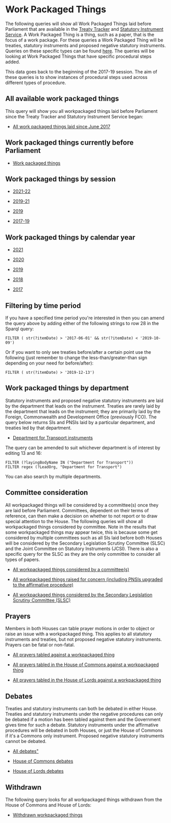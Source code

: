 # Work Packaged Things

The following queries will show all Work Packaged Things laid before Parliament that are available in the [Treaty Tracker](https://treaties.parliament.uk) and [Statutory Instrument Service](https://statutoryinstruments.parliament.uk/). A Work Packaged Thing is a thing, such as a paper, that is the focus of a work package. For these queries a Work Packaged Thing will be treaties, statutory instruments and proposed negative statutory instruments. Queries on these specific types can be found [here](https://ukparliament.github.io/ontologies/procedure/meta/queries/). The queries will be looking at Work Packaged Things that have specific procedural steps added.

This data goes back to the beginning of the 2017-19 session. The aim of these queries is to show instances of procedural steps used across different types of procedure.


## All available work packaged things

This query will show you all workpackaged things laid before Parliament since the Treaty Tracker and Statutory Instrument Service began:

* <a href="https://api.parliament.uk/s/ff8cd138">All work packaged things laid since June 2017</a>

## Work packaged things currently before Parliament

* [Work packaged things](https://api.parliament.uk/s/3594572b)  

## Work packaged things by session

* <a href="https://api.parliament.uk/s/93fc7fe7">2021-22</a>

* <a href="https://api.parliament.uk/s/cc8463e1">2019-21</a>

* <a href="https://api.parliament.uk/s/7b4efd13">2019</a>

* <a href="https://api.parliament.uk/s/4d394074">2017-19</a>

## Work packaged things by calendar year

* <a href="https://api.parliament.uk/s/138d2dd4">2021</a>

* <a href="https://api.parliament.uk/s/c66f34c6">2020</a>

* <a href="https://api.parliament.uk/s/829c7fd5">2019</a>

* <a href="https://api.parliament.uk/s/88c246cf">2018</a>

* <a href="https://api.parliament.uk/s/466aecaa">2017</a>

## Filtering by time period

If you have a specified time period you're interested in then you can amend the query above by adding either of the following strings to row 28 in the Sparql query:

    FILTER ( str(?itemDate) > '2017-06-01' && str(?itemDate) < '2019-10-09') 

Or if you want to only see treaties before/after a certain point use the following (just remember to change the less-than/greater-than sign depending on your need for before/after):

    FILTER ( str(?itemDate) > '2019-12-13')

## Work packaged things by department

Statutory instruments and proposed negative statutory instruments are laid by the department that leads on the instrument. Treaties are rarely laid by the department that leads on the instrument; they are primarily laid by the Foreign, Commonwealth and Development Office (previously FCO). The query below returns SIs and PNSIs laid by a particular department, and treaties led by that department. 

* <a href="https://api.parliament.uk/s/c066b299">Department for Transport instruments</a>

The query can be amended to suit whichever department is of interest by editing 13 and 16:

	FILTER (?layingBodyName IN ("Department for Transport"))
    FILTER regex (?LeadOrg, "Department for Transport")
	
You can also search by multiple departments.

## Committee consideration

All workpackaged things will be considered by a committee(s) once they are laid before Parliament. Committees, dependent on their terms of reference, can then make a decision on whether to not report or to draw special attention to the House. The following queries will show all workpackaged things considered by committee. Note in the results that some workpackaged things may appear twice, this is because some get considered by multiple committees such as all SIs laid before both Houses will be considered by the Secondary Legislation Scrutiny Committee (SLSC) and the Joint Committee on Statutory Instruments (JCSI). There is also a specific query for the SLSC as they are the only committee to consider all types of papers. 

* <a href="https://api.parliament.uk/s/bab0702a">All workpackaged things considered by a committee(s)</a>

* <a href="https://api.parliament.uk/s/6b5a28ff">All workpackaged things raised for concern (including PNSIs upgraded to the affirmative procedure)</a>

* <a href="https://api.parliament.uk/s/5af153b8">All workpackaged things considered by the Secondary Legislation Scrutiny Committee (SLSC)</a>

## Prayers

Members in both Houses can table prayer motions in order to object or raise an issue with a workpackaged thing. This applies to all statutory instruments and treaties, but not proposed negative statutory instruments. Prayers can be fatal or non-fatal. 

* <a href="https://api.parliament.uk/s/06f2f2b9">All prayers tabled against a workpackaged thing</a>

* <a href="https://api.parliament.uk/s/45855274">All prayers tabled in the House of Commons against a workpackaged thing</a>

* <a href="https://api.parliament.uk/s/c7c9a430">All prayers tabled in the House of Lords against a workpackaged thing</a>

## Debates 

Treaties and statutory instruments can both be debated in either House. Treaties and statutory instruments under the negative procedures can only be debated if a motion has been tabled against them and the Government gives time for such a debate. Statutory instruments under the affirmative procedures will be debated in both Houses, or just the House of Commons if it's a Commons only instrument. Proposed negative statutory instruments cannot be debated. 

* <a href="https://api.parliament.uk/s/1e0e1c8e">All debates"</a>

* <a href="https://api.parliament.uk/s/18872032">House of Commons debates</a>

* <a href="hhttps://api.parliament.uk/s/315cb74f">House of Lords debates</a>


## Withdrawn 

The following query looks for all workpackaged things withdrawn from the House of Commons and House of Lords:

* <a href="https://api.parliament.uk/s/cca03850">Withdrawn workpackaged things</a>
